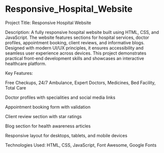 # Responsive_Hospital_Website
Project Title: Responsive Hospital Website

Description:
A fully responsive hospital website built using HTML, CSS, and JavaScript. The website features sections for hospital services, doctor profiles, appointment booking, client reviews, and informative blogs. Designed with modern UI/UX principles, it ensures accessibility and seamless user experience across devices. This project demonstrates practical front-end development skills and showcases an interactive healthcare platform.

Key Features:

Free Checkups, 24/7 Ambulance, Expert Doctors, Medicines, Bed Facility, Total Care

Doctor profiles with specialities and social media links

Appointment booking form with validation

Client review section with star ratings

Blog section for health awareness articles

Responsive layout for desktops, tablets, and mobile devices

Technologies Used:
HTML, CSS, JavaScript, Font Awesome, Google Fonts

